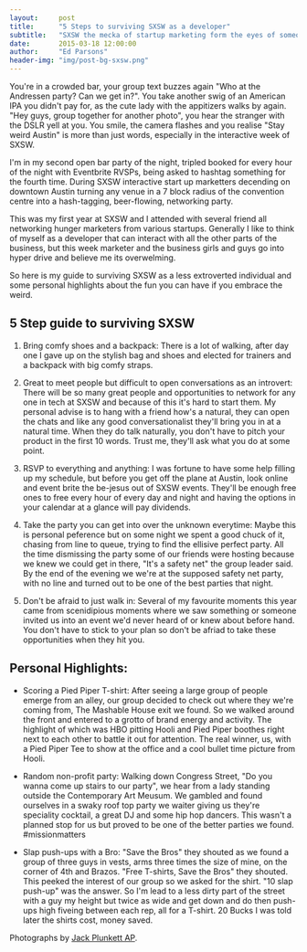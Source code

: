 ```yaml
---
layout:     post
title:      "5 Steps to surviving SXSW as a developer"
subtitle:   "SXSW the mecka of startup marketing form the eyes of someone more commonly found in the corner coding away."
date:       2015-03-18 12:00:00
author:     "Ed Parsons"
header-img: "img/post-bg-sxsw.png"
---
```


You're in a crowded bar, your group text buzzes again "Who at the Andressen party? Can we get in?". You take another swig of an American IPA you didn't pay for, as the cute lady with the appitizers walks by again. "Hey guys, group together for another photo", you hear the stranger with the DSLR yell at you. You smile, the camera flashes and you realise "Stay weird Austin" is more than just words, especially in the interactive week of SXSW.

I'm in my second open bar party of the night, tripled booked for every hour of the night with Eventbrite RVSPs, being asked to hashtag something for the fourth time. During SXSW interactive start up marketters decending on downtown Austin turning any venue in a 7 block radius of the convention centre into a hash-tagging, beer-flowing, networking party.

This was my first year at SXSW and I attended with several friend all networking hunger marketers from various startups. Generally I like to think of myself as a developer that can interact with all the other parts of the business, but this week marketer and the business girls and guys go into hyper drive and believe me its overwelming.

So here is my guide to surviving SXSW as a less extroverted individual and some personal highlights about the fun you can have if you embrace the weird.

## 5 Step guide to surviving SXSW
1.	Bring comfy shoes and a backpack: There is a lot of walking, after day one I gave up on the stylish bag and shoes and elected for trainers and a backpack with big comfy straps.

2.	Great to meet people but difficult to open conversations as an introvert: There will be so many great people and opportunities to network for any one in tech at SXSW and because of this it's hard to start them. My personal advise is to hang with a friend how's a natural, they can open the chats and like any good conversationalist they'll bring you in at a natural time. When they do talk naturally, you don't have to pitch your product in the first 10 words. Trust me, they'll ask what you do at some point. 

3.  RSVP to everything and anything: I was fortune to have some help filling up my schedule, but before you get off the plane at Austin, look online and event brite the be-jesus out of SXSW events. They'll be enough free ones to free every hour of every day and night and having the options in your calendar at a glance will pay dividends.

4.	Take the party you can get into over the unknown everytime: Maybe this is personal peference but on some night we spent a good chuck of it, chasing from line to queue, trying to find the ellisive perfect party. All the time dismissing the party some of our friends were hosting because we knew we could get in there, "It's a safety net" the group leader said. By the end of the evening we we're at the supposed safety net party, with no line and turned out to be one of the best parties that night.

5.  Don't be afraid to just walk in: Several of my favourite moments this year came from scenidipious moments where we saw something or someone invited us into an event we'd never heard of or knew about before hand. You don't have to stick to your plan so don't be afriad to take these opportunities when they hit you.

## Personal Highlights:

*	Scoring a Pied Piper T-shirt: After seeing a large group of people emerge from an alley, our group decided to check out where they we're coming from, The Mashable House exit we found. So we walked around the front and entered to a grotto of brand energy and activity. The highlight of which was HBO pitting Hooli and Pied Piper boothes right next to each other to battle it out for attention. The real winner, us, with a Pied Piper Tee to show at the office and a cool bullet time picture from Hooli.

*	Random non-profit party: Walking down Congress Street, "Do you wanna come up stairs to our party", we hear from a lady standing outside the Contemporary Art Meusum. We gambled and found ourselves in a swaky roof top party we waiter giving us they're speciality cocktail, a great DJ and some hip hop dancers. This wasn't a planned stop for us but proved to be one of the better parties we found. #missionmatters

*	Slap push-ups with a Bro:  "Save the Bros" they shouted as we found a group of three guys in vests, arms three times the size of mine, on the corner of 4th and Brazos. "Free T-shirts, Save the Bros" they shouted. This peeked the interest of our group so we asked for the shirt. "10 slap push-up" was the answer. So I'm lead to a less dirty part of the street with a guy my height but twice as wide and get down and do then push-ups high fiveing between each rep, all for a T-shirt. 20 Bucks I was told later the shirts cost, money saved.

Photographs by <a href="http://kut.org/post/sxsw-snowden-speech-has-conference-buzzing-congressman-stewing">Jack Plunkett AP</a>.
